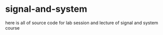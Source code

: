 # signal-and-system
here is all of source code for lab session and lecture of signal and system course
